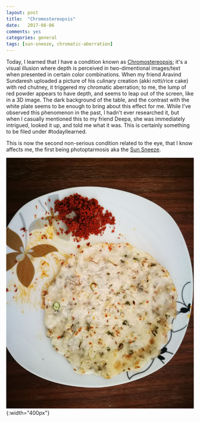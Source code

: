 ```yaml
---
layout: post
title:  "Chromostereopsis"
date:   2017-08-06
comments: yes
categories: general
tags: [sun-sneeze, chromatic-aberration]
---
```

Today, I learned that I have a condition known as [Chromostereopsis](https://en.wikipedia.org/wiki/Chromostereopsis); it's a visual illusion where depth is perceived in two-dimentional images/text when presented in certain color combinations. When my friend Aravind Sundaresh uploaded a picture of his culinary creation (akki rotti/rice cake) with red chutney, it triggered my chromatic aberration; to me, the lump of red powder appears to have depth, and seems to leap out of the screen, like in a 3D image. The dark background of the table, and the contrast with the white plate seems to be enough to bring about this effect for me. While I've observed this phenomenon in the past, I hadn't ever researched it, but when I casually mentioned this to my friend Deepa, she was immediately intrigued, looked it up, and told me what it was. This is certainly something to be filed under #todayIlearned.


This is now the second non-serious condition related to the eye, that I know affects me, the first being photoptarmosis aka the [Sun Sneeze](https://en.wikipedia.org/wiki/Photic_sneeze_reflex). 

![](/postpics/akkirotti.jpg "Pic Courtesy: Aravind Mosale Sundaresh"){:width="400px"}
